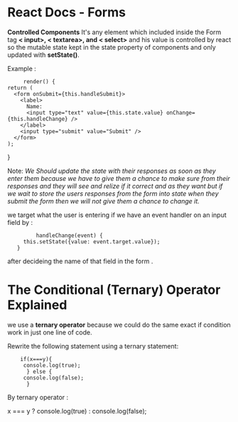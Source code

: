 # React Docs - Forms

 **Controlled Components** It's any element which included inside the Form tag  **< input>, < textarea>, and < select>** and his value is controlled by react so the mutable state kept in the state property of components and only updated with **setState()**.
 
 Example :

         render() {
    return (
      <form onSubmit={this.handleSubmit}>
        <label>
          Name:
          <input type="text" value={this.state.value} onChange={this.handleChange} />
        </label>
        <input type="submit" value="Submit" />
      </form>
    );
  }

  Note: _We Should update the state with their responses as soon as they enter them  because we have to give them a chance to make sure from their responses and they will see and relize if it correct and as they want but if we wait to store the users responses from the form into state when they submit the form then we will not give them a chance to change it._


  we target what the user is entering if we have an event handler on an input field by :

             handleChange(event) {
         this.setState({value: event.target.value});
       }

after decideing the name of that field in the form .



# The Conditional (Ternary) Operator Explained

we use a **ternary operator** because we could do the same exact if condition work in just one line of code.

Rewrite the following statement using a ternary statement:

        if(x===y){
         console.log(true);
          } else {
         console.log(false);
          }


By ternary operator :

x === y ? console.log(true) : console.log(false);

